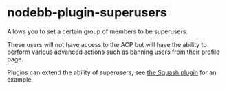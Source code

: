 nodebb-plugin-superusers
===========================

Allows you to set a certain group of members to be superusers.

These users will not have access to the ACP but will have the ability to perform various advanced actions such as banning users from their profile page.

Plugins can extend the ability of superusers, see [the Squash plugin](https://github.com/NodeBB/nodebb-plugin-squash) for an example.